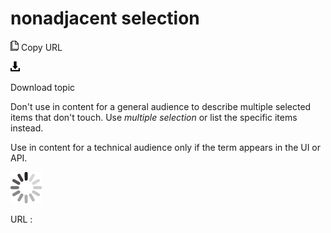 # nonadjacent selection

![Copy URL](media/nonadjacent-selection/Copy.png)
Copy URL

![Download](media/nonadjacent-selection/Download.png)

Download topic

Don't use in content for a general audience to describe multiple selected items that don't touch. Use *multiple selection* or list the specific items instead.

Use in content for a technical audience only if the term appears in the UI or API. 

![In progress](media/nonadjacent-selection/activity-large.gif)

URL :

